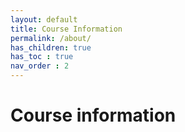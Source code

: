 ```yaml
---
layout: default
title: Course Information
permalink: /about/
has_children: true
has_toc : true
nav_order : 2
---
```


# Course information